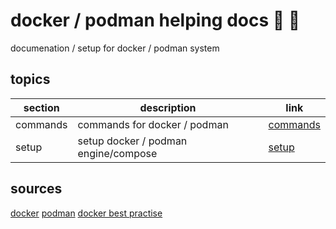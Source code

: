 <!-- omit in toc -->
# docker / podman helping docs 🐋 🦭

documenation / setup for docker / podman system

<!-- omit in toc -->
## topics

| section | description | link |
|--- |--- |--- |
| commands | commands for docker / podman | [commands](commands.md) |
| setup | setup docker / podman engine/compose | [setup](setup.md) |

## sources

[docker](https://www.docker.com/)
[podman](https://docs.podman.io/)
[docker best practise](https://testdriven.io/blog/docker-best-practices/)
